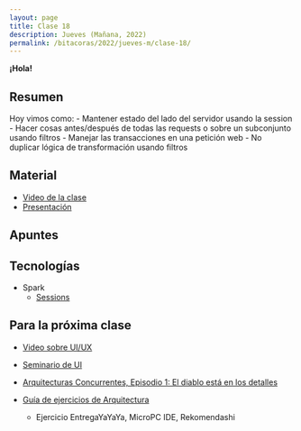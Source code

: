 ```yaml
---
layout: page
title: Clase 18
description: Jueves (Mañana, 2022)
permalink: /bitacoras/2022/jueves-m/clase-18/
---
```


**¡Hola!**

## Resumen

Hoy vimos como:
    - Mantener estado del lado del servidor usando la session
    - Hacer cosas antes/después de todas las requests o sobre un subconjunto usando filtros
    - Manejar las transacciones en una petición web
    - No duplicar lógica de transformación usando filtros

## Material

- [Video de la clase](https://www.youtube.com/watch?v=fMoELwhGsRw)
- [Presentación](https://docs.google.com/presentation/d/1rVEIF5BbFc7I_JluHm0xy4zCylhJtwwEC34-XGTj4d0/edit?usp=sharing)

## Apuntes

## Tecnologías

- Spark
  - [Sessions](https://sparkjava.com/documentation#sessions)


## Para la próxima clase

- [Video sobre UI/UX](https://www.youtube.com/watch?v=78l4oTU6AfA)
- [Seminario de UI](https://drive.google.com/drive/folders/1cV8NP-SkO3FL2oaqskgYZhuU3kJ0ZUi7)

- [Arquitecturas Concurrentes, Episodio 1: El diablo está en los detalles](https://medium.com/arquitecturas-concurrentes/arquitecturas-concurrentes-episodio-1-el-diablo-est%C3%A1-en-los-detalles-692766ac669b)
- [Guía de ejercicios de Arquitectura](https://docs.google.com/document/d/1snIOX5rNp3kwEkWF3R04-KuujUbMTOz1wanl3Rut0Ts/edit?usp=sharing)
  - Ejercicio EntregaYaYaYa, MicroPC IDE, Rekomendashi
